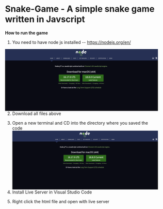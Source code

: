 # Snake-Game - **A simple snake game written in Javscript**

     


**__How to run the game__**
1. You need to have node js installed -- https://nodejs.org/en/

<img src="nodess.png"
     alt="Markdown Monster icon"
     style="float: left; margin-right: 10px;" />

2. Download all files above
3. Open a new terminal and CD into the directory where you saved the code
<img src="nodess.png"
     alt="Markdown Monster icon"
     style="float: left; margin-right: 10px;" />

4. Install Live Server in Visual Studio Code
5. Right click the html file and open with live server

